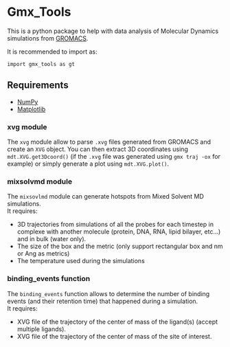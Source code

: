 # Gmx_Tools

This is a python package to help with data analysis of Molecular Dynamics simulations from [GROMACS](https://www.gromacs.org).

It is recommended to import as:

```
import gmx_tools as gt
```

## Requirements
- [NumPy](https://numpy.org)
- [Matplotlib](https://matplotlib.org)

### xvg module

The `xvg` module allow to parse `.xvg` files generated from GROMACS and create an `XVG` object.
You can then extract 3D coordinates using `mdt.XVG.get3Dcoord()` (if the `.xvg` file was generated using `gmx traj -ox` for example) or simply generate a plot using `mdt.XVG.plot()`.

### mixsolvmd module

The `mixsovlmd` module can generate hotspots from Mixed Solvent MD simulations.\
It requires:
  - 3D trajectories from simulations of all the probes for each timestep in complexe with another molecule (protein, DNA, RNA, lipid bilayer, etc...) and in bulk (water only).
  - The size of the box and the metric (only support rectangular box and nm or Ang as metrics)
  - The temperature used during the simulations

### binding_events function

The `binding_events` function allows to determine the number of binding events (and their retention time) that happened during a simulation.\
It requires:
  - XVG file of the trajectory of the center of mass of the ligand(s) (accept multiple ligands).
  - XVG file of the trajectory of the center of mass of the site of interest.
